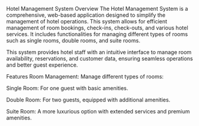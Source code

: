 Hotel Management System
Overview
The Hotel Management System is a comprehensive, web-based application designed to simplify the management of hotel operations. This system allows for efficient management of room bookings, check-ins, check-outs, and various hotel services. It includes functionalities for managing different types of rooms such as single rooms, double rooms, and suite rooms.

This system provides hotel staff with an intuitive interface to manage room availability, reservations, and customer data, ensuring seamless operations and better guest experience.

Features
Room Management: Manage different types of rooms:

Single Room: For one guest with basic amenities.

Double Room: For two guests, equipped with additional amenities.

Suite Room: A more luxurious option with extended services and premium amenities.
